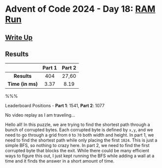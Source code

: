 # Advent of Code 2024 - Day 18: [RAM Run](https://adventofcode.com/2024/day/18)

## [Write Up](https://codingap.github.io/advent-of-code/writeups/2024/day18)

## Results

|                  | **Part 1** | **Part 2** |
| :--------------: | :--------: | :--------: |
|   **Results**    | 404 | 27,60 |
| **Time (in ms)** | 3.37 | 8.19 |

%%%

Leaderboard Positions - **Part 1**: 1541, **Part 2**: 1077

No video replay as I am traveling...

Hello all! In this puzzle, we are trying to find the shortest path through a bunch of corrupted bytes. Each corrupted byte is defined by `x,y`, and we need to go through a grid from `0` to `70` both width and height. In part 1, we need to find the shortest path while only placing the first `1024`. This is just a simple BFS, so nothing to crazy here. In part 2, we need to find the first corrupted byte that blocks the exit. While there could be many efficient ways to figure this out, I just kept running the BFS while adding a wall at a time and it finds the answer in a short amount of time.